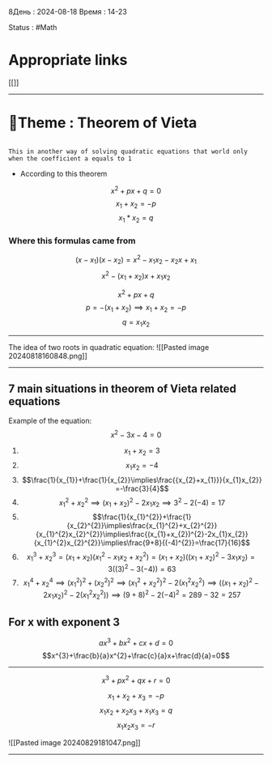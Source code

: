 8День : 2024-08-18 
Время : 14-23

Status : #Math  


# Appropriate links
[[]]

---

# 📏Theme : Theorem of Vieta


```ad-important

This in another way of solving quadratic equations that world only when the coefficient a equals to 1
```


 - According to this theorem 

 $$x^{2}+px+q=0$$
$$x_{1}+x_{2}=-p$$
$$x_{1}*x_{2}=q$$

### Where this formulas came from

$$(x-x_{1})(x-x_{2})=x^{2}-x_{1}x_{2}-x_{2}x+x_{1}$$
$$x^{2} -(x_{1}+x_{2})x +x_{1}x_{2}$$

$$x^{2}+px+q$$
$$p=-(x_{1}+x_{2}) \implies x_{1}+x_{2}=-p$$
$$q=x_{1}x_{2} $$

--- 

The idea of two roots in quadratic equation:
![[Pasted image 20240818160848.png]]

---

## 7 main situations in theorem of Vieta related equations

Example of the equation:
$$x^{2}-3x-4=0$$



1) $$x_{1}+x_{2}=3$$
2) $$x_{1}x_{2}=-4$$
3) $$\frac{1}{x_{1}}+\frac{1}{x_{2}}\implies\frac{{x_{2}+x_{1}}}{x_{1}x_{2}} =-\frac{3}{4}$$
4) $$x_{1}^{2}+x_{2}^{2}\implies(x_{1}+x_{2})^{2}-2x_{1}x_{2} \implies 3^{2}-2(-4)= 17$$
5) $$\frac{1}{x_{1}^{2}}+\frac{1}{x_{2}^{2}}\implies\frac{x_{1}^{2}+x_{2}^{2}}{x_{1}^{2}x_{2}^{2}}\implies\frac{(x_{1}+x_{2})^{2}-2x_{1}x_{2}}{x_{1}^{2}x_{2}^{2}}\implies\frac{9+8}{(-4)^{2}}=\frac{17}{16}$$
6) $$x_{1}^{3}+x_{2}^{3}=(x_{1}+x_{2})(x_{1}^{2}-x_{1}x_{2}+x_{2}^{2})=(x_{1}+x_{2})((x_{1}+x_{2})^{2}-3x_{1}x_{2})= 3((3)^{2}-3(-4))=63$$
7) $$x_{1}^{4}+x_{2}^{4}\implies(x_{1}^{2})^{2}+(x_{2}^{2})^{2}\implies(x_{1}^{2}+x_{2}^{2})^{2}-2(x_{1}^{2}x_{2}^{2})\implies((x_{1}+x_{2})^{2}-2x_{1}x_{2})^{2}-2(x_{1}^{2}x_{2}^{2}))\implies(9+8)^{2}-2(-4)^{2}=289-32=257$$


## For x with exponent 3


$$ax^{3}+bx^{2}+cx+d=0$$
$$x^{3}+\frac{b}{a}x^{2}+\frac{c}{a}x+\frac{d}{a}=0$$

----

$$x^{3}+px^{2}+qx+r=0$$

$$x_{1}+x_{2}+x_{3}=-p$$
$$x_{1}x_{2}+x_{2}x_{3}+x_{1}x_{3}=q$$
$$x_{1}x_{2}x_{3} =-r$$

![[Pasted image 20240829181047.png]]

---

